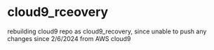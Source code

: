 # cloud9_rceovery
rebuilding cloud9 repo as cloud9_recovery, since unable to push any changes since 2/6/2024 from AWS cloud9

